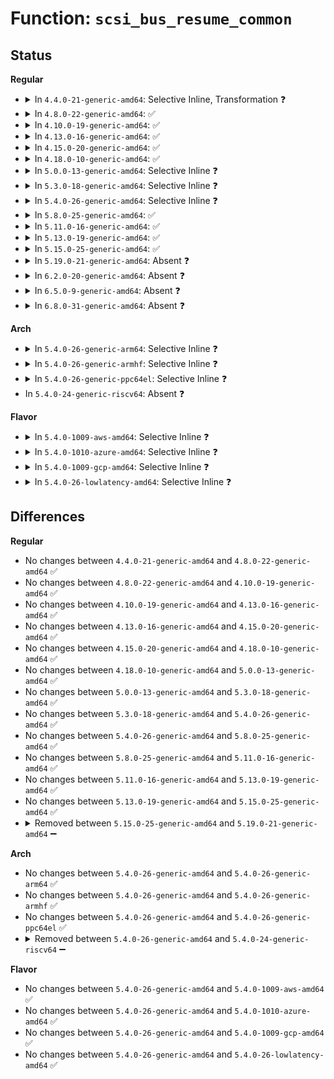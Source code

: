 # Function: <code>scsi_bus_resume_common</code>

## Status
<b>Regular</b>
<ul>
<li>
<details>
<summary>In <code>4.4.0-21-generic-amd64</code>: Selective Inline, Transformation ❓</summary>

```c
int scsi_bus_resume_common(struct device * dev, int (*)(struct device *, const struct dev_pm_ops *) cb)
```

```json
{
  "name": "scsi_bus_resume_common",
  "collision_type": "Unique Static",
  "inline_type": "Selective",
  "funcs": [
    {
      "addr": 18446744071584845744,
      "name": "scsi_bus_resume_common",
      "external": false,
      "loc": "drivers/scsi/scsi_pm.c:126",
      "file": "drivers/scsi/scsi_pm.c",
      "inline": "not declared, inlined",
      "caller_inline": [],
      "caller_func": [
        "drivers/scsi/scsi_pm.c:scsi_bus_restore",
        "drivers/scsi/scsi_pm.c:scsi_bus_thaw",
        "drivers/scsi/scsi_pm.c:scsi_bus_resume"
      ]
    }
  ],
  "symbols": [
    {
      "addr": 18446744071584845696,
      "name": "scsi_bus_resume_common.part.1",
      "section": ".text",
      "bind": "STB_LOCAL",
      "size": 44
    },
    {
      "addr": 18446744071584845744,
      "name": "scsi_bus_resume_common",
      "section": ".text",
      "bind": "STB_LOCAL",
      "size": 151
    }
  ]
}
```
</details>
</li>
<li>
<details>
<summary>In <code>4.8.0-22-generic-amd64</code>: ✅</summary>

```c
int scsi_bus_resume_common(struct device * dev, int (*)(struct device *, const struct dev_pm_ops *) cb)
```

```json
{
  "name": "scsi_bus_resume_common",
  "collision_type": "Unique Static",
  "inline_type": "No",
  "funcs": [
    {
      "addr": 18446744071585208240,
      "name": "scsi_bus_resume_common",
      "external": false,
      "loc": "drivers/scsi/scsi_pm.c:126",
      "file": "drivers/scsi/scsi_pm.c",
      "inline": "seen, unknown",
      "caller_inline": [],
      "caller_func": [
        "drivers/scsi/scsi_pm.c:scsi_bus_restore",
        "drivers/scsi/scsi_pm.c:scsi_bus_thaw",
        "drivers/scsi/scsi_pm.c:scsi_bus_resume"
      ]
    }
  ],
  "symbols": [
    {
      "addr": 18446744071585208240,
      "name": "scsi_bus_resume_common",
      "section": ".text",
      "bind": "STB_LOCAL",
      "size": 290
    }
  ]
}
```
</details>
</li>
<li>
<details>
<summary>In <code>4.10.0-19-generic-amd64</code>: ✅</summary>

```c
int scsi_bus_resume_common(struct device * dev, int (*)(struct device *, const struct dev_pm_ops *) cb)
```

```json
{
  "name": "scsi_bus_resume_common",
  "collision_type": "Unique Static",
  "inline_type": "No",
  "funcs": [
    {
      "addr": 18446744071585402944,
      "name": "scsi_bus_resume_common",
      "external": false,
      "loc": "drivers/scsi/scsi_pm.c:126",
      "file": "drivers/scsi/scsi_pm.c",
      "inline": "seen, unknown",
      "caller_inline": [],
      "caller_func": [
        "drivers/scsi/scsi_pm.c:scsi_bus_restore",
        "drivers/scsi/scsi_pm.c:scsi_bus_thaw",
        "drivers/scsi/scsi_pm.c:scsi_bus_resume"
      ]
    }
  ],
  "symbols": [
    {
      "addr": 18446744071585402944,
      "name": "scsi_bus_resume_common",
      "section": ".text",
      "bind": "STB_LOCAL",
      "size": 290
    }
  ]
}
```
</details>
</li>
<li>
<details>
<summary>In <code>4.13.0-16-generic-amd64</code>: ✅</summary>

```c
int scsi_bus_resume_common(struct device * dev, int (*)(struct device *, const struct dev_pm_ops *) cb)
```

```json
{
  "name": "scsi_bus_resume_common",
  "collision_type": "Unique Static",
  "inline_type": "No",
  "funcs": [
    {
      "addr": 18446744071585487152,
      "name": "scsi_bus_resume_common",
      "external": false,
      "loc": "drivers/scsi/scsi_pm.c:126",
      "file": "drivers/scsi/scsi_pm.c",
      "inline": "seen, unknown",
      "caller_inline": [],
      "caller_func": [
        "drivers/scsi/scsi_pm.c:scsi_bus_restore",
        "drivers/scsi/scsi_pm.c:scsi_bus_thaw",
        "drivers/scsi/scsi_pm.c:scsi_bus_resume"
      ]
    }
  ],
  "symbols": [
    {
      "addr": 18446744071585487152,
      "name": "scsi_bus_resume_common",
      "section": ".text",
      "bind": "STB_LOCAL",
      "size": 279
    }
  ]
}
```
</details>
</li>
<li>
<details>
<summary>In <code>4.15.0-20-generic-amd64</code>: ✅</summary>

```c
int scsi_bus_resume_common(struct device * dev, int (*)(struct device *, const struct dev_pm_ops *) cb)
```

```json
{
  "name": "scsi_bus_resume_common",
  "collision_type": "Unique Static",
  "inline_type": "No",
  "funcs": [
    {
      "addr": 18446744071585918688,
      "name": "scsi_bus_resume_common",
      "external": false,
      "loc": "drivers/scsi/scsi_pm.c:126",
      "file": "drivers/scsi/scsi_pm.c",
      "inline": "seen, unknown",
      "caller_inline": [],
      "caller_func": [
        "drivers/scsi/scsi_pm.c:scsi_bus_restore",
        "drivers/scsi/scsi_pm.c:scsi_bus_thaw",
        "drivers/scsi/scsi_pm.c:scsi_bus_resume"
      ]
    }
  ],
  "symbols": [
    {
      "addr": 18446744071585918688,
      "name": "scsi_bus_resume_common",
      "section": ".text",
      "bind": "STB_LOCAL",
      "size": 279
    }
  ]
}
```
</details>
</li>
<li>
<details>
<summary>In <code>4.18.0-10-generic-amd64</code>: ✅</summary>

```c
int scsi_bus_resume_common(struct device * dev, int (*)(struct device *, const struct dev_pm_ops *) cb)
```

```json
{
  "name": "scsi_bus_resume_common",
  "collision_type": "Unique Static",
  "inline_type": "No",
  "funcs": [
    {
      "addr": 18446744071586166000,
      "name": "scsi_bus_resume_common",
      "external": false,
      "loc": "drivers/scsi/scsi_pm.c:126",
      "file": "drivers/scsi/scsi_pm.c",
      "inline": "seen, unknown",
      "caller_inline": [],
      "caller_func": [
        "drivers/scsi/scsi_pm.c:scsi_bus_restore",
        "drivers/scsi/scsi_pm.c:scsi_bus_thaw",
        "drivers/scsi/scsi_pm.c:scsi_bus_resume"
      ]
    }
  ],
  "symbols": [
    {
      "addr": 18446744071586166000,
      "name": "scsi_bus_resume_common",
      "section": ".text",
      "bind": "STB_LOCAL",
      "size": 281
    }
  ]
}
```
</details>
</li>
<li>
<details>
<summary>In <code>5.0.0-13-generic-amd64</code>: Selective Inline ❓</summary>

```c
int scsi_bus_resume_common(struct device * dev, int (*)(struct device *, const struct dev_pm_ops *) cb)
```

```json
{
  "name": "scsi_bus_resume_common",
  "collision_type": "Unique Static",
  "inline_type": "Selective",
  "funcs": [
    {
      "addr": 18446744071586307952,
      "name": "scsi_bus_resume_common",
      "external": false,
      "loc": "drivers/scsi/scsi_pm.c:141",
      "file": "drivers/scsi/scsi_pm.c",
      "inline": "not declared, inlined",
      "caller_inline": [],
      "caller_func": [
        "drivers/scsi/scsi_pm.c:scsi_bus_restore",
        "drivers/scsi/scsi_pm.c:scsi_bus_thaw",
        "drivers/scsi/scsi_pm.c:scsi_bus_resume"
      ]
    }
  ],
  "symbols": [
    {
      "addr": 18446744071586307952,
      "name": "scsi_bus_resume_common",
      "section": ".text",
      "bind": "STB_LOCAL",
      "size": 183
    }
  ]
}
```
</details>
</li>
<li>
<details>
<summary>In <code>5.3.0-18-generic-amd64</code>: Selective Inline ❓</summary>

```c
int scsi_bus_resume_common(struct device * dev, int (*)(struct device *, const struct dev_pm_ops *) cb)
```

```json
{
  "name": "scsi_bus_resume_common",
  "collision_type": "Unique Static",
  "inline_type": "Selective",
  "funcs": [
    {
      "addr": 18446744071586551456,
      "name": "scsi_bus_resume_common",
      "external": false,
      "loc": "drivers/scsi/scsi_pm.c:142",
      "file": "drivers/scsi/scsi_pm.c",
      "inline": "not declared, inlined",
      "caller_inline": [],
      "caller_func": [
        "drivers/scsi/scsi_pm.c:scsi_bus_restore",
        "drivers/scsi/scsi_pm.c:scsi_bus_thaw",
        "drivers/scsi/scsi_pm.c:scsi_bus_resume"
      ]
    }
  ],
  "symbols": [
    {
      "addr": 18446744071586551456,
      "name": "scsi_bus_resume_common",
      "section": ".text",
      "bind": "STB_LOCAL",
      "size": 188
    }
  ]
}
```
</details>
</li>
<li>
<details>
<summary>In <code>5.4.0-26-generic-amd64</code>: Selective Inline ❓</summary>

```c
int scsi_bus_resume_common(struct device * dev, int (*)(struct device *, const struct dev_pm_ops *) cb)
```

```json
{
  "name": "scsi_bus_resume_common",
  "collision_type": "Unique Static",
  "inline_type": "Selective",
  "funcs": [
    {
      "addr": 18446744071586698688,
      "name": "scsi_bus_resume_common",
      "external": false,
      "loc": "drivers/scsi/scsi_pm.c:141",
      "file": "drivers/scsi/scsi_pm.c",
      "inline": "not declared, inlined",
      "caller_inline": [],
      "caller_func": [
        "drivers/scsi/scsi_pm.c:scsi_bus_restore",
        "drivers/scsi/scsi_pm.c:scsi_bus_thaw",
        "drivers/scsi/scsi_pm.c:scsi_bus_resume"
      ]
    }
  ],
  "symbols": [
    {
      "addr": 18446744071586698688,
      "name": "scsi_bus_resume_common",
      "section": ".text",
      "bind": "STB_LOCAL",
      "size": 188
    }
  ]
}
```
</details>
</li>
<li>
<details>
<summary>In <code>5.8.0-25-generic-amd64</code>: ✅</summary>

```c
int scsi_bus_resume_common(struct device * dev, int (*)(struct device *, const struct dev_pm_ops *) cb)
```

```json
{
  "name": "scsi_bus_resume_common",
  "collision_type": "Unique Static",
  "inline_type": "No",
  "funcs": [
    {
      "addr": 18446744071587498544,
      "name": "scsi_bus_resume_common",
      "external": false,
      "loc": "drivers/scsi/scsi_pm.c:147",
      "file": "drivers/scsi/scsi_pm.c",
      "inline": "seen, unknown",
      "caller_inline": [],
      "caller_func": [
        "drivers/scsi/scsi_pm.c:scsi_bus_restore",
        "drivers/scsi/scsi_pm.c:scsi_bus_thaw",
        "drivers/scsi/scsi_pm.c:scsi_bus_resume"
      ]
    }
  ],
  "symbols": [
    {
      "addr": 18446744071587498544,
      "name": "scsi_bus_resume_common",
      "section": ".text",
      "bind": "STB_LOCAL",
      "size": 188
    }
  ]
}
```
</details>
</li>
<li>
<details>
<summary>In <code>5.11.0-16-generic-amd64</code>: ✅</summary>

```c
int scsi_bus_resume_common(struct device * dev, int (*)(struct device *, const struct dev_pm_ops *) cb)
```

```json
{
  "name": "scsi_bus_resume_common",
  "collision_type": "Unique Static",
  "inline_type": "No",
  "funcs": [
    {
      "addr": 18446744071587565424,
      "name": "scsi_bus_resume_common",
      "external": false,
      "loc": "drivers/scsi/scsi_pm.c:141",
      "file": "drivers/scsi/scsi_pm.c",
      "inline": "seen, unknown",
      "caller_inline": [],
      "caller_func": [
        "drivers/scsi/scsi_pm.c:scsi_bus_restore",
        "drivers/scsi/scsi_pm.c:scsi_bus_thaw",
        "drivers/scsi/scsi_pm.c:scsi_bus_resume"
      ]
    }
  ],
  "symbols": [
    {
      "addr": 18446744071587565424,
      "name": "scsi_bus_resume_common",
      "section": ".text",
      "bind": "STB_LOCAL",
      "size": 188
    }
  ]
}
```
</details>
</li>
<li>
<details>
<summary>In <code>5.13.0-19-generic-amd64</code>: ✅</summary>

```c
int scsi_bus_resume_common(struct device * dev, int (*)(struct device *, const struct dev_pm_ops *) cb)
```

```json
{
  "name": "scsi_bus_resume_common",
  "collision_type": "Unique Static",
  "inline_type": "No",
  "funcs": [
    {
      "addr": 18446744071587446784,
      "name": "scsi_bus_resume_common",
      "external": false,
      "loc": "drivers/scsi/scsi_pm.c:141",
      "file": "drivers/scsi/scsi_pm.c",
      "inline": "seen, unknown",
      "caller_inline": [],
      "caller_func": [
        "drivers/scsi/scsi_pm.c:scsi_bus_restore",
        "drivers/scsi/scsi_pm.c:scsi_bus_thaw",
        "drivers/scsi/scsi_pm.c:scsi_bus_resume"
      ]
    }
  ],
  "symbols": [
    {
      "addr": 18446744071587446784,
      "name": "scsi_bus_resume_common",
      "section": ".text",
      "bind": "STB_LOCAL",
      "size": 186
    }
  ]
}
```
</details>
</li>
<li>
<details>
<summary>In <code>5.15.0-25-generic-amd64</code>: ✅</summary>

```c
int scsi_bus_resume_common(struct device * dev, int (*)(struct device *, const struct dev_pm_ops *) cb)
```

```json
{
  "name": "scsi_bus_resume_common",
  "collision_type": "Unique Static",
  "inline_type": "No",
  "funcs": [
    {
      "addr": 18446744071588020224,
      "name": "scsi_bus_resume_common",
      "external": false,
      "loc": "drivers/scsi/scsi_pm.c:141",
      "file": "drivers/scsi/scsi_pm.c",
      "inline": "seen, unknown",
      "caller_inline": [],
      "caller_func": [
        "drivers/scsi/scsi_pm.c:scsi_bus_restore",
        "drivers/scsi/scsi_pm.c:scsi_bus_thaw",
        "drivers/scsi/scsi_pm.c:scsi_bus_resume"
      ]
    }
  ],
  "symbols": [
    {
      "addr": 18446744071588020224,
      "name": "scsi_bus_resume_common",
      "section": ".text",
      "bind": "STB_LOCAL",
      "size": 186
    }
  ]
}
```
</details>
</li>
<li>
<details>
<summary>In <code>5.19.0-21-generic-amd64</code>: Absent ❓</summary>

```json
{
  "name": "scsi_bus_resume_common",
  "collision_type": "Unique Static",
  "inline_type": "Full",
  "funcs": [
    {
      "addr": 18446744071589382197,
      "name": "scsi_bus_resume_common",
      "external": false,
      "loc": "drivers/scsi/scsi_pm.c:78",
      "file": "drivers/scsi/scsi_pm.c",
      "inline": "not declared, inlined",
      "caller_inline": [
        "drivers/scsi/scsi_pm.c:scsi_bus_restore",
        "drivers/scsi/scsi_pm.c:scsi_bus_thaw",
        "drivers/scsi/scsi_pm.c:scsi_bus_resume"
      ],
      "caller_func": []
    }
  ],
  "symbols": []
}
```
</details>
</li>
<li>
<details>
<summary>In <code>6.2.0-20-generic-amd64</code>: Absent ❓</summary>

```json
{
  "name": "scsi_bus_resume_common",
  "collision_type": "Unique Static",
  "inline_type": "Full",
  "funcs": [
    {
      "addr": 18446744071590954757,
      "name": "scsi_bus_resume_common",
      "external": false,
      "loc": "drivers/scsi/scsi_pm.c:78",
      "file": "drivers/scsi/scsi_pm.c",
      "inline": "not declared, inlined",
      "caller_inline": [
        "drivers/scsi/scsi_pm.c:scsi_bus_restore",
        "drivers/scsi/scsi_pm.c:scsi_bus_thaw",
        "drivers/scsi/scsi_pm.c:scsi_bus_resume"
      ],
      "caller_func": []
    }
  ],
  "symbols": []
}
```
</details>
</li>
<li>
<details>
<summary>In <code>6.5.0-9-generic-amd64</code>: Absent ❓</summary>

```json
{
  "name": "scsi_bus_resume_common",
  "collision_type": "Unique Static",
  "inline_type": "Full",
  "funcs": [
    {
      "addr": 18446744071591298421,
      "name": "scsi_bus_resume_common",
      "external": false,
      "loc": "drivers/scsi/scsi_pm.c:78",
      "file": "drivers/scsi/scsi_pm.c",
      "inline": "not declared, inlined",
      "caller_inline": [
        "drivers/scsi/scsi_pm.c:scsi_bus_restore",
        "drivers/scsi/scsi_pm.c:scsi_bus_thaw",
        "drivers/scsi/scsi_pm.c:scsi_bus_resume"
      ],
      "caller_func": []
    }
  ],
  "symbols": []
}
```
</details>
</li>
<li>
<details>
<summary>In <code>6.8.0-31-generic-amd64</code>: Absent ❓</summary>

```json
{
  "name": "scsi_bus_resume_common",
  "collision_type": "Unique Static",
  "inline_type": "Full",
  "funcs": [
    {
      "addr": 18446744071591646629,
      "name": "scsi_bus_resume_common",
      "external": false,
      "loc": "drivers/scsi/scsi_pm.c:78",
      "file": "drivers/scsi/scsi_pm.c",
      "inline": "not declared, inlined",
      "caller_inline": [
        "drivers/scsi/scsi_pm.c:scsi_bus_restore",
        "drivers/scsi/scsi_pm.c:scsi_bus_thaw",
        "drivers/scsi/scsi_pm.c:scsi_bus_resume"
      ],
      "caller_func": []
    }
  ],
  "symbols": []
}
```
</details>
</li>
</ul>
<b>Arch</b>
<ul>
<li>
<details>
<summary>In <code>5.4.0-26-generic-arm64</code>: Selective Inline ❓</summary>

```c
int scsi_bus_resume_common(struct device * dev, int (*)(struct device *, const struct dev_pm_ops *) cb)
```

```json
{
  "name": "scsi_bus_resume_common",
  "collision_type": "Unique Static",
  "inline_type": "Selective",
  "funcs": [
    {
      "addr": 18446603336499607408,
      "name": "scsi_bus_resume_common",
      "external": false,
      "loc": "drivers/scsi/scsi_pm.c:141",
      "file": "drivers/scsi/scsi_pm.c",
      "inline": "not declared, inlined",
      "caller_inline": [],
      "caller_func": [
        "drivers/scsi/scsi_pm.c:scsi_bus_restore",
        "drivers/scsi/scsi_pm.c:scsi_bus_thaw",
        "drivers/scsi/scsi_pm.c:scsi_bus_resume"
      ]
    }
  ],
  "symbols": [
    {
      "addr": 18446603336499607408,
      "name": "scsi_bus_resume_common",
      "section": ".text",
      "bind": "STB_LOCAL",
      "size": 244
    }
  ]
}
```
</details>
</li>
<li>
<details>
<summary>In <code>5.4.0-26-generic-armhf</code>: Selective Inline ❓</summary>

```c
int scsi_bus_resume_common(struct device * dev, int (*)(struct device *, const struct dev_pm_ops *) cb)
```

```json
{
  "name": "scsi_bus_resume_common",
  "collision_type": "Unique Static",
  "inline_type": "Selective",
  "funcs": [
    {
      "addr": 3232063520,
      "name": "scsi_bus_resume_common",
      "external": false,
      "loc": "drivers/scsi/scsi_pm.c:141",
      "file": "drivers/scsi/scsi_pm.c",
      "inline": "not declared, inlined",
      "caller_inline": [],
      "caller_func": [
        "drivers/scsi/scsi_pm.c:scsi_bus_restore",
        "drivers/scsi/scsi_pm.c:scsi_bus_thaw",
        "drivers/scsi/scsi_pm.c:scsi_bus_resume"
      ]
    }
  ],
  "symbols": [
    {
      "addr": 3232063520,
      "name": "scsi_bus_resume_common",
      "section": ".text",
      "bind": "STB_LOCAL",
      "size": 228
    }
  ]
}
```
</details>
</li>
<li>
<details>
<summary>In <code>5.4.0-26-generic-ppc64el</code>: Selective Inline ❓</summary>

```c
int scsi_bus_resume_common(struct device * dev, int (*)(struct device *, const struct dev_pm_ops *) cb)
```

```json
{
  "name": "scsi_bus_resume_common",
  "collision_type": "Unique Static",
  "inline_type": "Selective",
  "funcs": [
    {
      "addr": 13835058055292912304,
      "name": "scsi_bus_resume_common",
      "external": false,
      "loc": "drivers/scsi/scsi_pm.c:141",
      "file": "drivers/scsi/scsi_pm.c",
      "inline": "not declared, inlined",
      "caller_inline": [],
      "caller_func": [
        "drivers/scsi/scsi_pm.c:scsi_bus_restore",
        "drivers/scsi/scsi_pm.c:scsi_bus_thaw",
        "drivers/scsi/scsi_pm.c:scsi_bus_resume"
      ]
    }
  ],
  "symbols": [
    {
      "addr": 13835058055292912304,
      "name": "scsi_bus_resume_common",
      "section": ".text",
      "bind": "STB_LOCAL",
      "size": 404
    }
  ]
}
```
</details>
</li>
<li>
In <code>5.4.0-24-generic-riscv64</code>: Absent ❓
</li>
</ul>
<b>Flavor</b>
<ul>
<li>
<details>
<summary>In <code>5.4.0-1009-aws-amd64</code>: Selective Inline ❓</summary>

```c
int scsi_bus_resume_common(struct device * dev, int (*)(struct device *, const struct dev_pm_ops *) cb)
```

```json
{
  "name": "scsi_bus_resume_common",
  "collision_type": "Unique Static",
  "inline_type": "Selective",
  "funcs": [
    {
      "addr": 18446744071586389168,
      "name": "scsi_bus_resume_common",
      "external": false,
      "loc": "drivers/scsi/scsi_pm.c:141",
      "file": "drivers/scsi/scsi_pm.c",
      "inline": "not declared, inlined",
      "caller_inline": [],
      "caller_func": [
        "drivers/scsi/scsi_pm.c:scsi_bus_restore",
        "drivers/scsi/scsi_pm.c:scsi_bus_thaw",
        "drivers/scsi/scsi_pm.c:scsi_bus_resume"
      ]
    }
  ],
  "symbols": [
    {
      "addr": 18446744071586389168,
      "name": "scsi_bus_resume_common",
      "section": ".text",
      "bind": "STB_LOCAL",
      "size": 188
    }
  ]
}
```
</details>
</li>
<li>
<details>
<summary>In <code>5.4.0-1010-azure-amd64</code>: Selective Inline ❓</summary>

```c
int scsi_bus_resume_common(struct device * dev, int (*)(struct device *, const struct dev_pm_ops *) cb)
```

```json
{
  "name": "scsi_bus_resume_common",
  "collision_type": "Unique Static",
  "inline_type": "Selective",
  "funcs": [
    {
      "addr": 18446744071586230480,
      "name": "scsi_bus_resume_common",
      "external": false,
      "loc": "drivers/scsi/scsi_pm.c:141",
      "file": "drivers/scsi/scsi_pm.c",
      "inline": "not declared, inlined",
      "caller_inline": [],
      "caller_func": [
        "drivers/scsi/scsi_pm.c:scsi_bus_restore",
        "drivers/scsi/scsi_pm.c:scsi_bus_thaw",
        "drivers/scsi/scsi_pm.c:scsi_bus_resume"
      ]
    }
  ],
  "symbols": [
    {
      "addr": 18446744071586230480,
      "name": "scsi_bus_resume_common",
      "section": ".text",
      "bind": "STB_LOCAL",
      "size": 188
    }
  ]
}
```
</details>
</li>
<li>
<details>
<summary>In <code>5.4.0-1009-gcp-amd64</code>: Selective Inline ❓</summary>

```c
int scsi_bus_resume_common(struct device * dev, int (*)(struct device *, const struct dev_pm_ops *) cb)
```

```json
{
  "name": "scsi_bus_resume_common",
  "collision_type": "Unique Static",
  "inline_type": "Selective",
  "funcs": [
    {
      "addr": 18446744071586646656,
      "name": "scsi_bus_resume_common",
      "external": false,
      "loc": "drivers/scsi/scsi_pm.c:141",
      "file": "drivers/scsi/scsi_pm.c",
      "inline": "not declared, inlined",
      "caller_inline": [],
      "caller_func": [
        "drivers/scsi/scsi_pm.c:scsi_bus_restore",
        "drivers/scsi/scsi_pm.c:scsi_bus_thaw",
        "drivers/scsi/scsi_pm.c:scsi_bus_resume"
      ]
    }
  ],
  "symbols": [
    {
      "addr": 18446744071586646656,
      "name": "scsi_bus_resume_common",
      "section": ".text",
      "bind": "STB_LOCAL",
      "size": 188
    }
  ]
}
```
</details>
</li>
<li>
<details>
<summary>In <code>5.4.0-26-lowlatency-amd64</code>: Selective Inline ❓</summary>

```c
int scsi_bus_resume_common(struct device * dev, int (*)(struct device *, const struct dev_pm_ops *) cb)
```

```json
{
  "name": "scsi_bus_resume_common",
  "collision_type": "Unique Static",
  "inline_type": "Selective",
  "funcs": [
    {
      "addr": 18446744071586759200,
      "name": "scsi_bus_resume_common",
      "external": false,
      "loc": "drivers/scsi/scsi_pm.c:141",
      "file": "drivers/scsi/scsi_pm.c",
      "inline": "not declared, inlined",
      "caller_inline": [],
      "caller_func": [
        "drivers/scsi/scsi_pm.c:scsi_bus_restore",
        "drivers/scsi/scsi_pm.c:scsi_bus_thaw",
        "drivers/scsi/scsi_pm.c:scsi_bus_resume"
      ]
    }
  ],
  "symbols": [
    {
      "addr": 18446744071586759200,
      "name": "scsi_bus_resume_common",
      "section": ".text",
      "bind": "STB_LOCAL",
      "size": 188
    }
  ]
}
```
</details>
</li>
</ul>

## Differences
<b>Regular</b>
<ul>
<li>
No changes between <code>4.4.0-21-generic-amd64</code> and <code>4.8.0-22-generic-amd64</code> ✅
</li>
<li>
No changes between <code>4.8.0-22-generic-amd64</code> and <code>4.10.0-19-generic-amd64</code> ✅
</li>
<li>
No changes between <code>4.10.0-19-generic-amd64</code> and <code>4.13.0-16-generic-amd64</code> ✅
</li>
<li>
No changes between <code>4.13.0-16-generic-amd64</code> and <code>4.15.0-20-generic-amd64</code> ✅
</li>
<li>
No changes between <code>4.15.0-20-generic-amd64</code> and <code>4.18.0-10-generic-amd64</code> ✅
</li>
<li>
No changes between <code>4.18.0-10-generic-amd64</code> and <code>5.0.0-13-generic-amd64</code> ✅
</li>
<li>
No changes between <code>5.0.0-13-generic-amd64</code> and <code>5.3.0-18-generic-amd64</code> ✅
</li>
<li>
No changes between <code>5.3.0-18-generic-amd64</code> and <code>5.4.0-26-generic-amd64</code> ✅
</li>
<li>
No changes between <code>5.4.0-26-generic-amd64</code> and <code>5.8.0-25-generic-amd64</code> ✅
</li>
<li>
No changes between <code>5.8.0-25-generic-amd64</code> and <code>5.11.0-16-generic-amd64</code> ✅
</li>
<li>
No changes between <code>5.11.0-16-generic-amd64</code> and <code>5.13.0-19-generic-amd64</code> ✅
</li>
<li>
No changes between <code>5.13.0-19-generic-amd64</code> and <code>5.15.0-25-generic-amd64</code> ✅
</li>
<li>
<details>
<summary>Removed between <code>5.15.0-25-generic-amd64</code> and <code>5.19.0-21-generic-amd64</code> ➖</summary>

```c
int scsi_bus_resume_common(struct device * dev, int (*)(struct device *, const struct dev_pm_ops *) cb)
```
</details>
</li>
</ul>
<b>Arch</b>
<ul>
<li>
No changes between <code>5.4.0-26-generic-amd64</code> and <code>5.4.0-26-generic-arm64</code> ✅
</li>
<li>
No changes between <code>5.4.0-26-generic-amd64</code> and <code>5.4.0-26-generic-armhf</code> ✅
</li>
<li>
No changes between <code>5.4.0-26-generic-amd64</code> and <code>5.4.0-26-generic-ppc64el</code> ✅
</li>
<li>
<details>
<summary>Removed between <code>5.4.0-26-generic-amd64</code> and <code>5.4.0-24-generic-riscv64</code> ➖</summary>

```c
int scsi_bus_resume_common(struct device * dev, int (*)(struct device *, const struct dev_pm_ops *) cb)
```
</details>
</li>
</ul>
<b>Flavor</b>
<ul>
<li>
No changes between <code>5.4.0-26-generic-amd64</code> and <code>5.4.0-1009-aws-amd64</code> ✅
</li>
<li>
No changes between <code>5.4.0-26-generic-amd64</code> and <code>5.4.0-1010-azure-amd64</code> ✅
</li>
<li>
No changes between <code>5.4.0-26-generic-amd64</code> and <code>5.4.0-1009-gcp-amd64</code> ✅
</li>
<li>
No changes between <code>5.4.0-26-generic-amd64</code> and <code>5.4.0-26-lowlatency-amd64</code> ✅
</li>
</ul>
